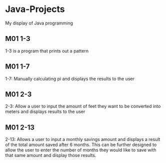 # Java-Projects
My display of Java programming

<h2>M01 1-3</h2>
<p>1-3 is a program that prints out a pattern</p>

<h2>M01 1-7</h2>
<p>1-7: Manually calculating pi and displays the results to the user</p>

<h2>M01 2-3</h2>
<p>2-3: Allow a user to input the amount of feet they want to be converted into meters and displays results to the user</p>

<h2>M01 2-13</h2>
<p>2-13: Allows a user to input a monthly savings amount and displays a result of the total amount saved after 6 months. This can be further designed to allow the user to enter the number of months they would like to save with that same amount and display those results.</p>
